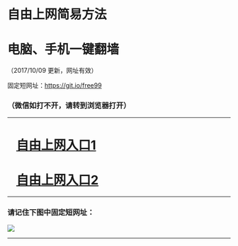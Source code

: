 ﻿# 自由上网简易方法

# 电脑、手机一键翻墙

（2017/10/09 更新，网址有效）

固定短网址：https://git.io/free99

### （微信如打不开，请转到浏览器打开）


***





# &nbsp;&nbsp; <a href="http://ft2101417618.fwq-tz-1001.info/fwqtz01.html?t=100900130294 " target="_blank">自由上网入口1</a>
# &nbsp;&nbsp; <a href="http://ft1693917380.fwq-tz-1002.info/fwqtz02.html?t=100900128392 " target="_blank">自由上网入口2</a>
***

### 请记住下图中固定短网址：

<img src="https://s3-us-west-2.amazonaws.com/fwq-1001/yjfq-20170905okok.png" /> 


***

